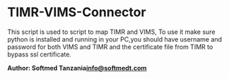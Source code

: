 # TIMR-VIMS-Connector
This script is used to script to map TIMR and VIMS, To use it make sure python is installed and running in your PC,you should have username and password for both VIMS and TIMR and the certificate file from TIMR to bypass ssl certificate.

**Author: Softmed Tanzania<info@softmedt.com>**
